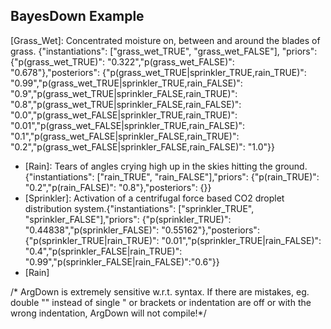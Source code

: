 ## BayesDown Example


[Grass_Wet]: Concentrated moisture on, between and around the blades of grass. {"instantiations": ["grass_wet_TRUE", "grass_wet_FALSE"], "priors": {"p(grass_wet_TRUE)": "0.322","p(grass_wet_FALSE)": "0.678"},"posteriors": {"p(grass_wet_TRUE|sprinkler_TRUE,rain_TRUE)": "0.99","p(grass_wet_TRUE|sprinkler_TRUE,rain_FALSE)": "0.9","p(grass_wet_TRUE|sprinkler_FALSE,rain_TRUE)": "0.8","p(grass_wet_TRUE|sprinkler_FALSE,rain_FALSE)": "0.0","p(grass_wet_FALSE|sprinkler_TRUE,rain_TRUE)": "0.01","p(grass_wet_FALSE|sprinkler_TRUE,rain_FALSE)": "0.1","p(grass_wet_FALSE|sprinkler_FALSE,rain_TRUE)": "0.2","p(grass_wet_FALSE|sprinkler_FALSE,rain_FALSE)": "1.0"}}
 + [Rain]: Tears of angles crying high up in the skies hitting the ground.{"instantiations": ["rain_TRUE", "rain_FALSE"],"priors": {"p(rain_TRUE)": "0.2","p(rain_FALSE)": "0.8"},"posteriors": {}}
 + [Sprinkler]: Activation of a centrifugal force based CO2 droplet distribution system.{"instantiations": ["sprinkler_TRUE", "sprinkler_FALSE"],"priors": {"p(sprinkler_TRUE)": "0.44838","p(sprinkler_FALSE)": "0.55162"},"posteriors": {"p(sprinkler_TRUE|rain_TRUE)": "0.01","p(sprinkler_TRUE|rain_FALSE)": "0.4","p(sprinkler_FALSE|rain_TRUE)": "0.99","p(sprinkler_FALSE|rain_FALSE)":"0.6"}}
  + [Rain]


/* ArgDown is extremely sensitive w.r.t. syntax. If there are mistakes, eg. double "" instead of single " or brackets or indentation are off or with the wrong indentation, ArgDown will not compile!*/
